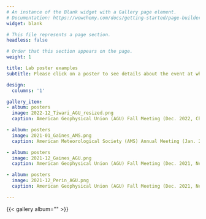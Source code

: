 ```yaml
---
# An instance of the Blank widget with a Gallery page element.
# Documentation: https://wowchemy.com/docs/getting-started/page-builder/
widget: blank

# This file represents a page section.
headless: false

# Order that this section appears on the page.
weight: 1

title: Lab poster examples
subtitle: Please click on a poster to see details about the event at which the poster was presented.

design:
  columns: '1'

gallery_item:
- album: posters
  image: 2022-12_Tiwari_AGU_resized.png
  caption: American Geophysical Union (AGU) Fall Meeting (Dec. 2022, Chicago, Illinois)

- album: posters
  image: 2021-01_Gaines_AMS.png
  caption: American Meteorological Society (AMS) Annual Meeting (Jan. 2021, New Orleans, Louisiana)

- album: posters
  image: 2021-12_Gaines_AGU.png
  caption: American Geophysical Union (AGU) Fall Meeting (Dec. 2021, New Orleans, Louisiana)

- album: posters
  image: 2021-12_Perin_AGU.png
  caption: American Geophysical Union (AGU) Fall Meeting (Dec. 2021, New Orleans, Louisiana)

---
```


{{< gallery album="<posters>" >}}